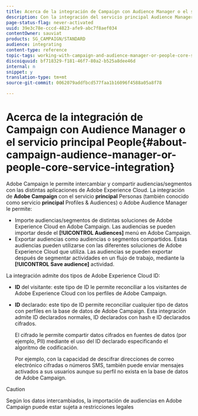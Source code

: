 ```yaml
---
title: Acerca de la integración de Campaign con Audience Manager o el servicio principal People
description: Con la integración del servicio principal Audience Manager/Personas, puede compartir audiencias o segmentos dentro de las distintas soluciones de Adobe Experience Cloud.
page-status-flag: never-activated
uuid: 39e3c78e-cccd-4823-afe9-abc7f8aef034
contentOwner: sauviat
products: SG_CAMPAIGN/STANDARD
audience: integrating
content-type: reference
topic-tags: working-with-campaign-and-audience-manager-or-people-core-service
discoiquuid: bf718329-f181-46f7-80a2-b525a8dee46d
internal: n
snippet: y
translation-type: tm+mt
source-git-commit: 0062079addfbcd577faa1b16096f4588a05a8f78

---
```



# Acerca de la integración de Campaign con Audience Manager o el servicio principal People{#about-campaign-audience-manager-or-people-core-service-integration}

Adobe Campaign le permite intercambiar y compartir audiencias/segmentos con las distintas aplicaciones de Adobe Experience Cloud. La integración de **Adobe Campaign** con el servicio **principal** Personas (también conocido como servicio **principal** Profiles &amp; Audiences) o Adobe Audience Manager le permite:

* Importe audiencias/segmentos de distintas soluciones de Adobe Experience Cloud en Adobe Campaign. Las audiencias se pueden importar desde el **[!UICONTROL Audiences]** menú en Adobe Campaign.
* Exportar audiencias como audiencias o segmentos compartidos. Estas audiencias pueden utilizarse con las diferentes soluciones de Adobe Experience Cloud
          que utiliza. Las audiencias se pueden exportar después de segmentar actividades en un flujo de trabajo, mediante la **[!UICONTROL Save audience]** actividad.

La integración admite dos tipos de Adobe Experience Cloud ID:

* **ID** del visitante: este tipo de ID le permite reconciliar a los visitantes de Adobe Experience Cloud con los perfiles de Adobe Campaign.
* **ID** declarado: este tipo de ID permite reconciliar cualquier tipo de datos con perfiles en la base de datos de Adobe Campaign. Esta integración admite ID declarados normales, ID declarados con hash e ID declarados cifrados.

   El cifrado le permite compartir datos cifrados en fuentes de datos (por ejemplo, PII) mediante el uso del ID declarado especificando el algoritmo de codificación.

   Por ejemplo, con la capacidad de descifrar direcciones de correo electrónico cifradas o números SMS, también puede enviar mensajes activados a sus usuarios aunque su perfil no exista en la base de datos de Adobe Campaign.

>[!CAUTION]
>
>Según los datos intercambiados, la importación de audiencias en Adobe Campaign puede estar sujeta a restricciones legales

